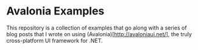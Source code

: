 # Avalonia Examples

This repository is a collection of examples that go along with a series of blog
posts that I wrote on using (Avalonia)[http://avaloniaui.net/], the truly 
cross-platform UI framework for .NET.